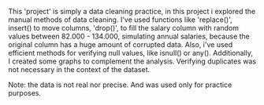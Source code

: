 This 'project' is simply a data cleaning practice, in this project i explored the manual methods of data cleaning.
I've used functions like 'replace()', insert() to move columns, 'drop()', to fill the salary column with random values between 82.000 - 134.000, simulating annual salaries, because the original column has a huge amount of corrupted data.
Also, i've used efficient methods for verifying null values, like isnull() or any().
Additionally, I created some graphs to complement the analysis.
Verifying duplicates was not necessary in the context of the dataset.

Note: the data is not real nor precise. And was used only for practice purposes.
